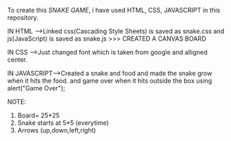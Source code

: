 To create this *SNAKE GAME*, i have used HTML, CSS, JAVASCRIPT in this repository.


IN HTML      -->Linked css(Cascading Style Sheets) is saved as snake.css and js(JavaScript) is saved as snake.js
                     >>> CREATED A CANVAS BOARD
              
IN CSS       -->Just changed font which is taken from google and alligned center.  

IN JAVASCRIPT-->Created a snake and food and made the snake grow when it hits the food.
                and game over when it hits outside the box using alert("Game Over");


NOTE:
1) Board= 25*25
2) Snake starts at 5*5 (everytime)
3) Arrows (up,down,left,right)
